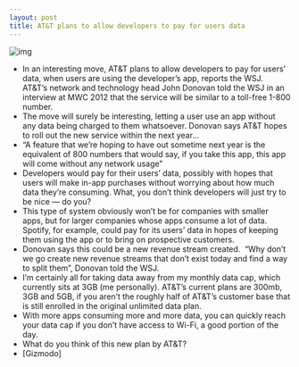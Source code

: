 ```yaml
---
layout: post
title: AT&T plans to allow developers to pay for users data
---
```

![img](http://media.idownloadblog.com/wp-content/uploads/2012/02/donovan-ATT.jpg)
* In an interesting move, AT&T plans to allow developers to pay for users’ data, when users are using the developer’s app, reports the WSJ. AT&T’s network and technology head John Donovan told the WSJ in an interview at MWC 2012 that the service will be similar to a toll-free 1-800 number.
* The move will surely be interesting, letting a user use an app without any data being charged to them whatsoever. Donovan says AT&T hopes to roll out the new service within the next year…
* “A feature that we’re hoping to have out sometime next year is the equivalent of 800 numbers that would say, if you take this app, this app will come without any network usage”
* Developers would pay for their users’ data, possibly with hopes that users will make in-app purchases without worrying about how much data they’re consuming. What, you don’t think developers will just try to be nice — do you?
* This type of system obviously won’t be for companies with smaller apps, but for larger companies whose apps consume a lot of data. Spotify, for example, could pay for its users’ data in hopes of keeping them using the app or to bring on prospective customers.
* Donovan says this could be a new revenue stream created.  “Why don’t we go create new revenue streams that don’t exist today and find a way to split them”, Donovan told the WSJ.
* I’m certainly all for taking data away from my monthly data cap, which currently sits at 3GB (me personally). AT&T’s current plans are 300mb, 3GB and 5GB, if you aren’t the roughly half of AT&T’s customer base that is still enrolled in the original unlimited data plan.
* With more apps consuming more and more data, you can quickly reach your data cap if you don’t have access to Wi-Fi, a good portion of the day.
* What do you think of this new plan by AT&T?
* [Gizmodo]

